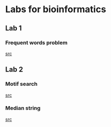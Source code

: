 # Labs for bioinformatics

## Lab 1
### Frequent words problem
[src](lab_1/task.py)

## Lab 2
### Motif search
[src](lab_2/find_motif.py)
### Median string
[src](lab_2/find_median.py)